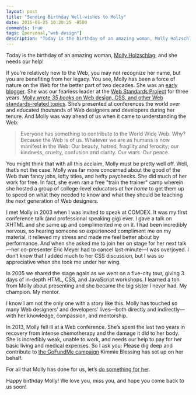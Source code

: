 ```yaml
---
layout: post
title: "Sending Birthday Well-wishes to Molly"
date: 2015-01-25 10:20:25 -0500
comments: true
tags: [personal,"web design"]
description: "Today is the birthday of an amazing woman, Molly Holzschlag, and she needs our help!"
---
```


Today is the birthday of an amazing woman, [Molly Holzschlag](http://molly.com), and she needs our help!

<!-- more -->

If you’re relatively new to the Web, you may not recognize her name, but you are benefiting from her legacy. You see, Molly has been a force of nature on the Web for the better part of two decades. She was an [early blogger](https://web.archive.org/web/20000229205046/http://www.molly.com/molly/news.html). She was our fearless leader at the [Web Standards Project](http://webstandards.org) for three years. [Molly wrote *35 books* on Web design, CSS, and other Web standards-related topics](http://www.amazon.com/gp/search?ie=UTF8&camp=1789&creative=9325&index=books&keywords=molly%20holzschlag&linkCode=ur2&tag=easydesign-20&linkId=BDCVT2YGNT7BNCHR). She’s presented at conferences the world over and educated thousands of Web designers and developers during her tenure. And Molly was way ahead of us when it came to understanding the Web:

> Everyone has something to contribute to the World Wide Web. Why? Because the Web is of us. Whatever we are as humans is now manifest in the Web: Our beauty, hatred, fragility and ferocity; our kindness, cruelty, confusion and clarity. Our wars. Our peace.

You might think that with all this acclaim, Molly must be pretty well off. Well, that’s not the case. Molly was far more concerned about the good of the Web than fancy jobs, lofty titles, and hefty paychecks. She did much of her work for free. In fact, she even ran a free "train the trainer" camp wherein she hosted a group of college-level educators *at her home* to get them up to speed on what they needed to know and what they should be teaching the next generation of Web designers.

I met Molly in 2003 when I was invited to speak at COMDEX. It was my first conference talk (and professional speaking gig) ever. I gave a talk on XHTML and she same up and complimented me on it. I had been incredibly nervous, so hearing someone so experienced compliment me on my material, it relieved my stress and made me feel better about by performance. And when she asked me to join her on stage for her next talk—her co-presenter Eric Meyer had to cancel last-minute—I was overjoyed. I don’t know that I added much to her CSS discussion, but I was so appreciative when she took me under her wing.

In 2005 we shared the stage again as we went on a five-city tour, giving 3 days of in-depth HTML, CSS, and JavaScript workshops. I learned a ton from Molly about presenting and she became the big sister I never had. My champion. My mentor.

I know I am not the only one with a story like this. Molly has touched so many Web designers’ and developers’ lives—both directly and indirectly—with her knowledge, compassion, and mentorship.

In 2013, Molly fell ill at a Web conference. She’s spent the last two years in recovery from intense chemotherapy and the damage it did to her body. She is incredibly weak, unable to work, and needs our help to pay for her basic living and medical expenses. So I ask you: Please dig deep and contribute to [the GoFundMe campaign](http://www.gofundme.com/ThanksMols) Kimmie Blessing has set up on her behalf.

For all that Molly has done for us, let’s [do something for her](http://www.gofundme.com/ThanksMols).

Happy birthday Molly! We love you, miss you, and hope you come back to us soon!
